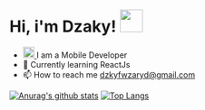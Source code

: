 # Hi, i'm Dzaky! <img src="https://github.com/DzakyFawwaz/dzaky-me/blob/main/wave.gif" width="40" height="40"/>

- <a href="https://dev.to/dzakyfawwaz">
  <img src="https://d2fltix0v2e0sb.cloudfront.net/dev-badge.svg" alt="Dzaky Fawwaz's DEV Profile" height="20" width="20"> </a> I am a Mobile Developer
- 🌱 Currently learning ReactJs
- 📫 How to reach me [dzkyfwzaryd@gmail.com](https://mail.google.com/mail/u/0/#inboxcompose=CllgCJZWxvLwpwvVNBkQwDhQzfKLrqxjzpWtJLxztgHpVvvntnBwxbNWcNglKLjQCwLtkXHzknV "Email Dzaky")



[![Anurag's github stats](https://github-readme-stats.vercel.app/api?username=DzakyFawwaz&theme=default)](https://github.com/DzakyFawwaz/github-readme-stats) [![Top Langs](https://github-readme-stats.vercel.app/api/top-langs/?username=DzakyFawwaz&layout=compact)](https://github.com/DzakyFawwaz/github-readme-stats)


